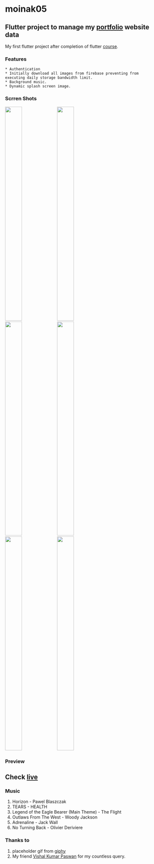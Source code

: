 # moinak05

## Flutter project to manage my <a href='https://moinak05.vercel.app'>portfolio</a> website data

My first flutter project after completion of flutter <a href="https://www.udemy.com/course/learn-flutter-dart-to-build-ios-android-apps/">course</a>.

### Features

    * Authentication
    * Initially download all images from firebase preventing from executing daily storage bandwidth limit.
    * Background music.
    * Dynamic splash screen image.

### Scrren Shots

<p float="left">
   <img width="33%" height="700" src="https://github.com/Moinak-Majumdar/portfolio-manager/assets/99950805/fb429336-41c9-4d2e-9a4c-e00cdd854ef9"/>
   <img width="33%" height="700" src="https://github.com/Moinak-Majumdar/portfolio-manager/assets/99950805/b095b0a7-4376-4dcc-afa9-bee48bdba031"/>
   <img width="33%" height="700" src="https://github.com/Moinak-Majumdar/portfolio-manager/assets/99950805/49b98a4d-1702-4e32-b9ce-1782b12d7b46"/>
   <img width="33%" height="700" src="https://github.com/Moinak-Majumdar/portfolio-manager/assets/99950805/95b800de-0f84-4645-92fc-d44ecf09a445"/>
   <img width="33%" height="700" src="https://github.com/Moinak-Majumdar/portfolio-manager/assets/99950805/e2030aff-e99e-43e1-a1cf-f9fbc608fe32"/>
   <img width="33%" height="700" src="https://github.com/Moinak-Majumdar/portfolio-manager/assets/99950805/210b3fbe-88a4-42e6-bfaa-1d42fced821f"/>
</p>


### Preview
 ## Check <a href="https://www.veed.io/view/c370d423-7cac-4e0c-adf6-57a22112d40a?sharingWidget=true&panel=share">live</a>
### Music

1. Horizon - Pawel Blaszczak
2. TEARS - HEALTH
3. Legend of the Eagle Bearer (Main Theme) - The Flight
4. Outlaws From The West - Woody Jackson
5. Adrenaline - Jack Wall
6. No Turning Back - Olivier Deriviere


### Thanks to

1. placeholder gif from <a href='https://giphy.com/'>giphy</a>
2. My friend <a href='https://github.com/vishal-kumar-paswan'>Vishal Kumar Paswan</a> for my countless query.
